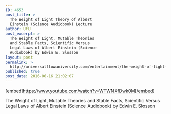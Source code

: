 ```yaml
---
ID: 4653
post_title: >
  The Weight of Light Theory of Albert
  Einstein (Science Audiobook) Lecture
author: UfU
post_excerpt: >
  The Weight of Light, Mutable Theories
  and Stable Facts, Scientific Versus
  Legal Laws of Albert Einstein (Science
  Audiobook) by Edwin E. Slosson
layout: post
permalink: >
  http://universalflowuniversity.com/entertainment/the-weight-of-light-theory-of-albert-einstein-science-audiobook-lecture/
published: true
post_date: 2016-06-16 21:02:07
---
```

[embed]https://www.youtube.com/watch?v=WTWNXfDwk0M[/embed]<br>
<p>The Weight of Light, Mutable Theories and Stable Facts, Scientific Versus Legal Laws of Albert Einstein (Science Audiobook) by Edwin E. Slosson</p>